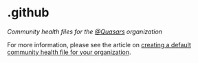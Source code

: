 # .github

*Community health files for the [@Quasars](https://github.com/quasars) organization*

For more information, please see the article on [creating a default community health file for your organization](https://help.github.com/en/articles/creating-a-default-community-health-file-for-your-organization).